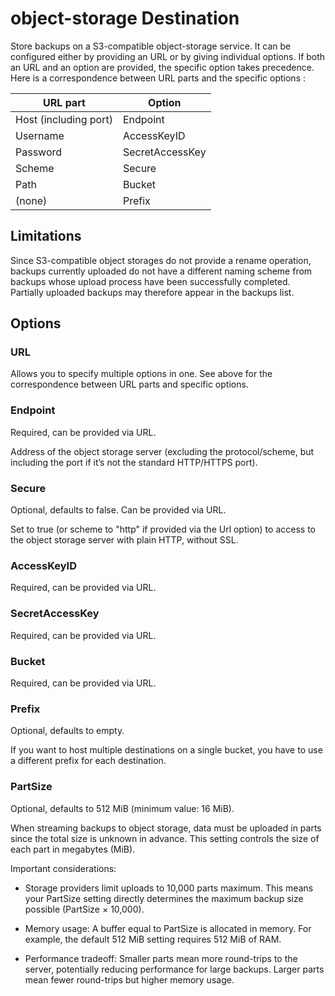# object-storage Destination

Store backups on a S3-compatible object-storage service. It can
be configured either by providing an URL or by giving individual
options. If both an URL and an option are provided, the specific option
takes precedence. Here is a correspondence between URL parts and the
specific options :

| URL part              | Option          |
|-----------------------|-----------------|
| Host (including port) | Endpoint        |
| Username              | AccessKeyID     |
| Password              | SecretAccessKey |
| Scheme                | Secure          |
| Path                  | Bucket          |
| (none)                | Prefix          |

## Limitations

Since S3-compatible object storages do not provide a rename operation,
backups currently uploaded do not have a different naming scheme from
backups whose upload process have been successfully completed. Partially
uploaded backups may therefore appear in the backups list.

## Options

### URL

Allows you to specify multiple options in one. See above for the
correspondence between URL parts and specific options.

### Endpoint

Required, can be provided via URL.

Address of the object storage server (excluding the protocol/scheme,
but including the port if it’s not the standard HTTP/HTTPS port).

### Secure

Optional, defaults to false. Can be provided via URL.

Set to true (or scheme to "http" if provided via the Url option) to
access to the object storage server with plain HTTP, without SSL.

### AccessKeyID

Required, can be provided via URL.

### SecretAccessKey

Required, can be provided via URL.

### Bucket

Required, can be provided via URL.

### Prefix

Optional, defaults to empty.

If you want to host multiple destinations on a single bucket, you have
to use a different prefix for each destination.

### PartSize

Optional, defaults to 512 MiB (minimum value: 16 MiB).

When streaming backups to object storage, data must be uploaded in parts
since the total size is unknown in advance. This setting controls the
size of each part in megabytes (MiB).

Important considerations:

* Storage providers limit uploads to 10,000 parts maximum. This means
your PartSize setting directly determines the maximum backup size possible
(PartSize × 10,000).

* Memory usage: A buffer equal to PartSize is allocated in memory. For
example, the default 512 MiB setting requires 512 MiB of RAM.

* Performance tradeoff: Smaller parts mean more round-trips to the server,
potentially reducing performance for large backups. Larger parts mean
fewer round-trips but higher memory usage.
